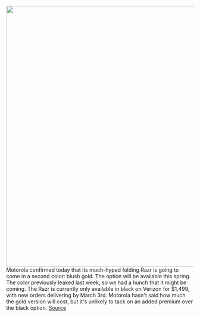 <img src='https://cdn.vox-cdn.com/thumbor/7_x21aU176M1ETNeugjMwAJReiQ=/0x0:1600x1067/1200x800/filters:focal(672x406:928x662)/cdn.vox-cdn.com/uploads/chorus_image/image/66284014/motogold.0.jpeg' width='700px' /><br/>
Motorola confirmed today that its much-hyped folding Razr is going to come in a second color: blush gold. The option will be available this spring. The color previously leaked last week, so we had a hunch that it might be coming. The Razr is currently only available in black on Verizon for $1,499, with new orders delivering by March 3rd. Motorola hasn't said how much the gold version will cost, but it's unlikely to tack on an added premium over the black option.
<a href='https://www.theverge.com/2020/2/10/21131332/motorola-razr-gold-color-verizon-launch-release'> Source <a/>